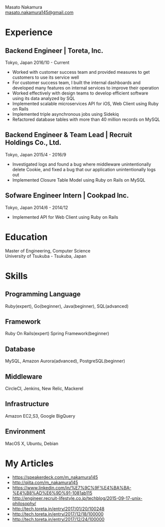 
Masato Nakamura<br>
masato.nakamura145@gmail.com

# Experience

## Backend Engineer | Toreta, Inc.
Tokyo, Japan
2016/10 - Current

* Worked with customer success team and provided measures to get customers to use its service well
* For customer success team, I built the internal dashboards and developed many features on internal services to improve their operation
* Worked effectively with design teams to develop efficient software using its data analyzed by SQL
* Implemented scalable microservices API for iOS, Web Client using Ruby on Rails
* Implemented triple asynchronous jobs using Sidekiq
* Refactored database tables with more than 40 million records on MySQL

## Backend Engineer & Team Lead | Recruit Holdings Co., Ltd.
Tokyo, Japan
2015/4 - 2016/9

* Investigated logs and found a bug where middleware unintentionally delete Cookie, and fixed a bug that our application unintentionally logs out
* Implemented Closure Table Model using Ruby on Rails on MySQL

## Sofware Engineer Intern | Cookpad Inc.
Tokyo, Japan
2014/6 - 2014/12

* Implemented API for Web Client using Ruby on Rails

# Education
Master of Engineering, Computer Science<br>
University of Tsukuba - Tsukuba, Japan

# Skills

## Programming Language
Ruby(expert), Go(beginner), Java(beginner), SQL(advanced)

## Framework
Ruby On Rails(expert) Spring Framework(beginner)

## Database
MySQL, Amazon Aurora(advanced), PostgreSQL(beginner)

## Middleware
CircleCI, Jenkins, New Relic, Mackerel

## Infrastructure
Amazon EC2,S3, Google BigQuery

## Environment
MacOS X, Ubuntu, Debian

# My Articles

* https://speakerdeck.com/m_nakamura145
* http://qiita.com/m_nakamura145
* https://www.linkedin.com/in/%E7%9C%9F%E4%BA%BA-%E4%B8%AD%E6%9D%91-1081ab115
* http://engineer.recruit-lifestyle.co.jp/techblog/2015-09-17-unix-philosophy/
* http://tech.toreta.in/entry/2017/01/20/100248
* http://tech.toreta.in/entry/2017/12/18/100000
* http://tech.toreta.in/entry/2017/12/24/100000
